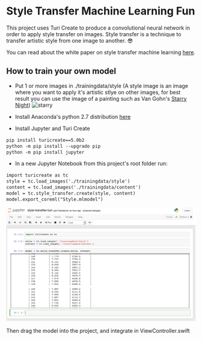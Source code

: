 # Style Transfer Machine Learning Fun

This project uses Turi Create to produce a convolutional neural network in order to apply style transfer on images. Style transfer is a technique to transfer artistic style from one image to another. 😎

You can read about the white paper on style transfer machine learning [here](https://arxiv.org/abs/1508.06576). 

## How to train your own model

* Put 1 or more images in ./trainingdata/style (A style image is an image where you want to apply it's artistic stlye on other images, for best result you can use the image of a painting such as Van Gohn's [Starry Night](https://www.vangoghgallery.com/painting/starry-night.html))
![starry](https://www.vangoghgallery.com/img/starry_night_full.jpg)


* Install Anaconda's python 2.7 distribution [here](https://www.anaconda.com/download/)

* Install Jupyter and Turi Create
```
pip install turicreate==5.0b2
python -m pip install --upgrade pip
python -m pip install jupyter
```

* In a new Jupyter Notebook from this project's root folder run:
```
import turicreate as tc
style = tc.load_images('./trainingdata/style')
content = tc.load_images('./trainingdata/content')
model = tc.style_transfer.create(style, content)
model.export_coreml("Style.mlmodel")

```
![jupyter](https://raw.githubusercontent.com/LunarFlash/StyleTransferMachineLearning/master/readmeImages/jupyter.png)

Then drag the model into the project, and integrate in ViewController.swift






